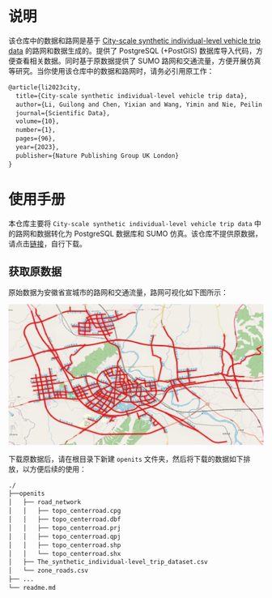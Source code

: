 # 说明

该仓库中的数据和路网是基于 [City-scale synthetic individual-level vehicle trip data](https://springernature.figshare.com/collections/City-Scale_Synthetic_Individual-level_Vehicle_Trip_Data/6148536/1) 的路网和数据生成的。提供了 PostgreSQL (+PostGIS) 数据库导入代码，方便查看相关数据。同时基于原数据提供了 SUMO 路网和交通流量，方便开展仿真等研究。当你使用该仓库中的数据和路网时，请务必引用原工作：

```latex
@article{li2023city,
  title={City-scale synthetic individual-level vehicle trip data},
  author={Li, Guilong and Chen, Yixian and Wang, Yimin and Nie, Peilin and Yu, Zhi and He, Zhaocheng},
  journal={Scientific Data},
  volume={10},
  number={1},
  pages={96},
  year={2023},
  publisher={Nature Publishing Group UK London}
}
```

# 使用手册

本仓库主要将 `City-scale synthetic individual-level vehicle trip data` 中的路网和数据转化为 PostgreSQL 数据库和 SUMO 仿真。该仓库不提供原数据，请点击[链接](https://springernature.figshare.com/collections/City-Scale_Synthetic_Individual-level_Vehicle_Trip_Data/6148536/1)，自行下载。

## 获取原数据

原始数据为安徽省宣城市的路网和交通流量，路网可视化如下图所示：

![img](assets/roadNetworkGIS.png)

下载原数据后，请在根目录下新建 `openits` 文件夹，然后将下载的数据如下排放，以方便后续的使用：

```txt
./
├──openits
│   ├── road_network
│   │   ├── topo_centerroad.cpg
│   │   ├── topo_centerroad.dbf
│   │   ├── topo_centerroad.prj
│   │   ├── topo_centerroad.qpj
│   │   ├── topo_centerroad.shp
│   │   └── topo_centerroad.shx
│   ├── The_synthetic_individual-level_trip_dataset.csv
│   └── zone_roads.csv
├── ...
└── readme.md
```

